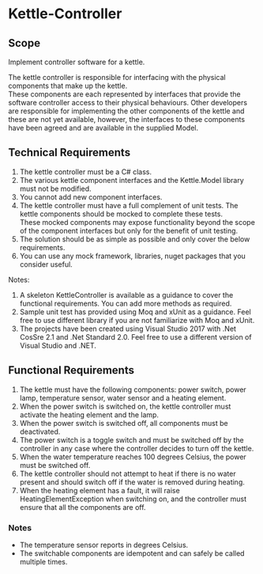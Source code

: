 # Kettle-Controller


## Scope
Implement controller software for a kettle.

The kettle controller is responsible for interfacing with the physical components that make up the kettle.   
These components are each represented by interfaces that provide the software controller access to their physical behaviours.
Other developers are responsible for implementing the other components of the kettle and these are not yet available, 
however, the interfaces to these components have been agreed and are available in the supplied Model.

## Technical Requirements
1.	The kettle controller must be a C# class.
2.	The various kettle component interfaces and the Kettle.Model library must not be modified.
3.	You cannot add new component interfaces.
4.	The kettle controller must have a full complement of unit tests. The kettle components should be mocked to complete these tests.  
    These mocked components may expose functionality beyond the scope of the component interfaces but only for the benefit of unit testing.
5.	The solution should be as simple as possible and only cover the below requirements. 
6.	You can use any mock framework, libraries, nuget packages that you consider useful. 

Notes:
1.  A skeleton KettleController is available as a guidance to cover the functional requirements. You can add more methods as required.
2.  Sample unit test has provided using Moq and xUnit as a guidance. Feel free to use different library if you are not familiarize with Moq and xUnit.
3.  The projects have been created using Visual Studio 2017 with .Net CosSre 2.1 and .Net Standard 2.0. Feel free to use a different version of Visual Studio and .NET.

## Functional Requirements
1.	The kettle must have the following components: power switch, power lamp, temperature sensor, water sensor and a heating element.
2.	When the power switch is switched on, the kettle controller must activate the heating element and the lamp. 
3.	When the power switch is switched off, all components must be deactivated.
4.	The power switch is a toggle switch and must be switched off by the controller in any case where the controller decides to turn off the kettle.
5.	When the water temperature reaches 100 degrees Celsius, the power must be switched off.
6.	The kettle controller should not attempt to heat if there is no water present and should switch off if the water is removed during heating.
7.  When the heating element has a fault, it will raise HeatingElementException when switching on, and the controller must ensure that all the components are off.
### Notes
- The temperature sensor reports in degrees Celsius.
- The switchable components are idempotent and can safely be called multiple times.
